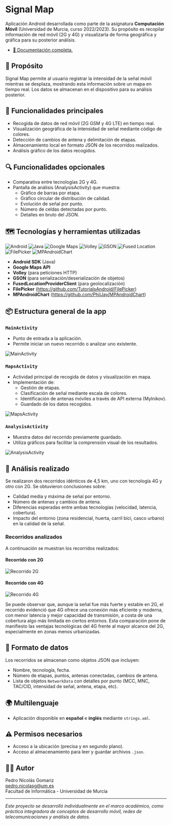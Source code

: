 # Signal Map

Aplicación Android desarrollada como parte de la asignatura **Computación Móvil** (Universidad de Murcia, curso 2022/2023). Su propósito es recopilar información de red móvil (2G y 4G) y visualizarla de forma geográfica y gráfica para su posterior análisis.

- [📄 Documentación completa.](./doc/Memoria_CoMov.pdf)

## 🧭 Propósito

Signal Map permite al usuario registrar la intensidad de la señal móvil mientras se desplaza, mostrando esta información sobre un mapa en tiempo real. Los datos se almacenan en el dispositivo para su análisis posterior.

## 📱 Funcionalidades principales

- Recogida de datos de red móvil (2G GSM y 4G LTE) en tiempo real.
- Visualización geográfica de la intensidad de señal mediante código de colores.
- Detección de cambios de antena y delimitación de etapas.
- Almacenamiento local en formato JSON de los recorridos realizados.
- Análisis gráfico de los datos recogidos.

## 🔍 Funcionalidades opcionales

- Comparativa entre tecnologías 2G y 4G.
- Pantalla de análisis (AnalysisActivity) que muestra:
  - Gráfico de barras por etapa.
  - Gráfico circular de distribución de calidad.
  - Evolución de señal por punto.
  - Número de celdas detectadas por punto.
  - Detalles en bruto del JSON.

## 🗺️ Tecnologías y herramientas utilizadas

![Android](https://img.shields.io/badge/Android%20SDK-3DDC84?style=for-the-badge&logo=android&logoColor=white)
![Java](https://img.shields.io/badge/Java-ED8B00?style=for-the-badge&logo=openjdk&logoColor=white)
![Google Maps](https://img.shields.io/badge/Google%20Maps-4285F4?style=for-the-badge&logo=googlemaps&logoColor=white)
![Volley](https://img.shields.io/badge/Volley-34A853?style=for-the-badge&logo=android&logoColor=white)
![GSON](https://img.shields.io/badge/GSON-F9A03C?style=for-the-badge&logo=google&logoColor=white)
![Fused Location](https://img.shields.io/badge/FusedLocationProvider-0F9D58?style=for-the-badge&logo=googlemaps&logoColor=white)
![FilePicker](https://img.shields.io/badge/FilePicker-9E9E9E?style=for-the-badge&logo=github&logoColor=white)
![MPAndroidChart](https://img.shields.io/badge/MPAndroidChart-4FC3F7?style=for-the-badge&logo=github&logoColor=white)

- **Android SDK** (Java)
- **Google Maps API**
- **Volley** (para peticiones HTTP)
- **GSON** (para serialización/deserialización de objetos)
- **FusedLocationProviderClient** (para geolocalización)
- **FilePicker** (https://github.com/TutorialsAndroid/FilePicker)
- **MPAndroidChart** (https://github.com/PhilJay/MPAndroidChart)

## 📦 Estructura general de la app

### `MainActivity`

- Punto de entrada a la aplicación.
- Permite iniciar un nuevo recorrido o analizar uno existente.

![MainActivity](./doc/images/MainActivity.png)

### `MapsActivity`

- Actividad principal de recogida de datos y visualización en mapa.
- Implementación de:
  - Gestión de etapas.
  - Clasificación de señal mediante escala de colores.
  - Identificación de antenas móviles a través de API externa (Mylnikov).
  - Guardado de los datos recogidos.

![MapsActivity](./doc/images/MapsActivity.png)

### `AnalysisActivity`

- Muestra datos del recorrido previamente guardado.
- Utiliza gráficos para facilitar la comprensión visual de los resultados.

![AnalysisActivity](./doc/images/AnalysisActivity.png)

## 🧪 Análisis realizado

Se realizaron dos recorridos idénticos de 4,5 km, uno con tecnología 4G y otro con 2G. Se obtuvieron conclusiones sobre:

- Calidad media y máxima de señal por entorno.
- Número de antenas y cambios de antena.
- Diferencias esperadas entre ambas tecnologías (velocidad, latencia, cobertura).
- Impacto del entorno (zona residencial, huerta, carril bici, casco urbano) en la calidad de la señal.

### Recorridos analizados

A continuación se muestran los recorridos realizados:

#### Recorrido con 2G

![Recorrido 2G](./doc/images/recorrido_2G.png)

#### Recorrido con 4G

![Recorrido 4G](./doc/images/recorrido_4G.png)

Se puede observar que, aunque la señal fue más fuerte y estable en 2G, el recorrido evidenció que 4G ofrece una conexión más eficiente y moderna, con menor latencia y mejor capacidad de transmisión, a costa de una cobertura algo más limitada en ciertos entornos. Esta comparación pone de manifiesto las ventajas tecnológicas del 4G frente al mayor alcance del 2G, especialmente en zonas menos urbanizadas.

## 📂 Formato de datos

Los recorridos se almacenan como objetos JSON que incluyen:

- Nombre, tecnología, fecha.
- Número de etapas, puntos, antenas conectadas, cambios de antena.
- Lista de objetos `NetworkData` con detalles por punto (MCC, MNC, TAC/CID, intensidad de señal, antena, etapa, etc).

## 🌍 Multilenguaje

- Aplicación disponible en **español** e **inglés** mediante `strings.xml`.

## ⚠️ Permisos necesarios

- Acceso a la ubicación (precisa y en segundo plano).
- Acceso al almacenamiento para leer y guardar archivos `.json`.

## 👨‍💻 Autor

Pedro Nicolás Gomariz  
pedro.nicolasg@um.es  
Facultad de Informática - Universidad de Murcia

---

_Este proyecto se desarrolló individualmente en el marco académico, como práctica integradora de conceptos de desarrollo móvil, redes de telecomunicaciones y análisis de datos._

